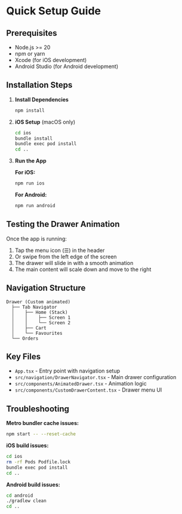 # Quick Setup Guide

## Prerequisites
- Node.js >= 20
- npm or yarn
- Xcode (for iOS development)
- Android Studio (for Android development)

## Installation Steps

1. **Install Dependencies**
   ```bash
   npm install
   ```

2. **iOS Setup** (macOS only)
   ```bash
   cd ios
   bundle install
   bundle exec pod install
   cd ..
   ```

3. **Run the App**

   **For iOS:**
   ```bash
   npm run ios
   ```

   **For Android:**
   ```bash
   npm run android
   ```

## Testing the Drawer Animation

Once the app is running:
1. Tap the menu icon (☰) in the header
2. Or swipe from the left edge of the screen
3. The drawer will slide in with a smooth animation
4. The main content will scale down and move to the right

## Navigation Structure

```
Drawer (Custom animated)
  ├── Tab Navigator
  │    ├── Home (Stack)
  │    │    ├── Screen 1
  │    │    └── Screen 2
  │    ├── Cart
  │    └── Favourites
  └── Orders
```

## Key Files

- `App.tsx` - Entry point with navigation setup
- `src/navigation/DrawerNavigator.tsx` - Main drawer configuration
- `src/components/AnimatedDrawer.tsx` - Animation logic
- `src/components/CustomDrawerContent.tsx` - Drawer menu UI

## Troubleshooting

**Metro bundler cache issues:**
```bash
npm start -- --reset-cache
```

**iOS build issues:**
```bash
cd ios
rm -rf Pods Podfile.lock
bundle exec pod install
cd ..
```

**Android build issues:**
```bash
cd android
./gradlew clean
cd ..
```

